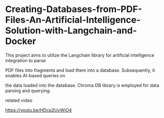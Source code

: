 # Creating-Databases-from-PDF-Files-An-Artificial-Intelligence-Solution-with-Langchain-and-Docker

This project aims to utilize the Langchain library for artificial intelligence integration to parse 

PDF files into fragments and load them into a database. Subsequently, it enables AI-based queries on 

the data loaded into the database. Chroma DB library is employed for data parsing and querying.

related video

https://youtu.be/HDcp2UvWiO4

